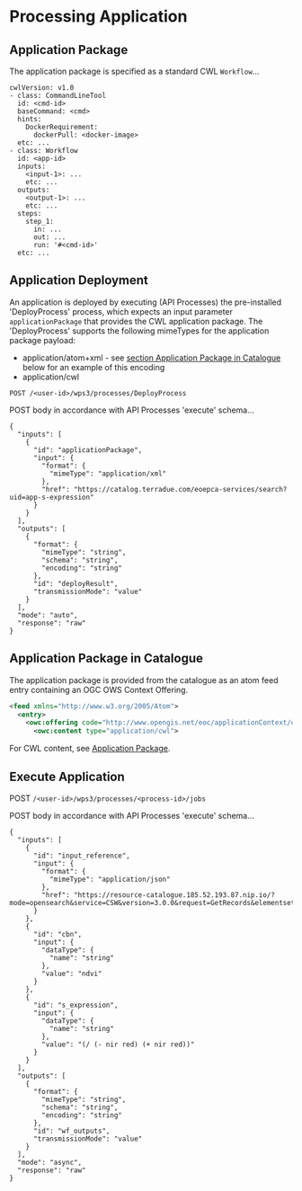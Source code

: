 
# Processing Application

## Application Package

The application package is specified as a standard CWL `Workflow`...

```
cwlVersion: v1.0
- class: CommandLineTool
  id: <cmd-id>
  baseCommand: <cmd>
  hints:
    DockerRequirement:
      dockerPull: <docker-image>
  etc: ...
- class: Workflow
  id: <app-id>
  inputs:
    <input-1>: ...
    etc: ...
  outputs:
    <output-1>: ...
    etc: ...
  steps:
    step_1:
      in: ...
      out: ...
      run: '#<cmd-id>'
  etc: ...
```

## Application Deployment

An application is deployed by executing (API Processes) the pre-installed 'DeployProcess' process, which expects an input parameter `applicationPackage` that provides the CWL application package. The 'DeployProcess' supports the following mimeTypes for the application package payload:
* application/atom+xml - see [section Application Package in Catalogue](#application-package-in-catalogue "Application Package in Catalogue") below for an example of this encoding
* application/cwl

`POST /<user-id>/wps3/processes/DeployProcess`

POST body in accordance with API Processes 'execute' schema...

```
{
  "inputs": [
    {
      "id": "applicationPackage",
      "input": {
        "format": {
          "mimeType": "application/xml"
        },
        "href": "https://catalog.terradue.com/eoepca-services/search?uid=app-s-expression"
      }
    }
  ],
  "outputs": [
    {
      "format": {
        "mimeType": "string",
        "schema": "string",
        "encoding": "string"
      },
      "id": "deployResult",
      "transmissionMode": "value"
    }
  ],
  "mode": "auto",
  "response": "raw"
}
```

## Application Package in Catalogue

The application package is provided from the catalogue as an atom feed entry containing an OGC OWS Context Offering.

```xml
<feed xmlns="http://www.w3.org/2005/Atom">
  <entry>
    <owc:offering code="http://www.opengis.net/eoc/applicationContext/cwl">
      <owc:content type="application/cwl">
```

For CWL content, see [Application Package](#application-package).

## Execute Application

POST `/<user-id>/wps3/processes/<process-id>/jobs`

POST body in accordance with API Processes 'execute' schema...

```
{
  "inputs": [
    {
      "id": "input_reference",
      "input": {
        "format": {
          "mimeType": "application/json"
        },
        "href": "https://resource-catalogue.185.52.193.87.nip.io/?mode=opensearch&service=CSW&version=3.0.0&request=GetRecords&elementsetname=full&resulttype=results&typenames=csw:Record&recordids=S2B_MSIL2A_20200902T090559_N0214_R050_T34SFH_20200902T113910.SAFE"
      }
    },
    {
      "id": "cbn",
      "input": {
        "dataType": {
          "name": "string"
        },
        "value": "ndvi"
      }
    },
    {
      "id": "s_expression",
      "input": {
        "dataType": {
          "name": "string"
        },
        "value": "(/ (- nir red) (+ nir red))"
      }
    }
  ],
  "outputs": [
    {
      "format": {
        "mimeType": "string",
        "schema": "string",
        "encoding": "string"
      },
      "id": "wf_outputs",
      "transmissionMode": "value"
    }
  ],
  "mode": "async",
  "response": "raw"
}
```

